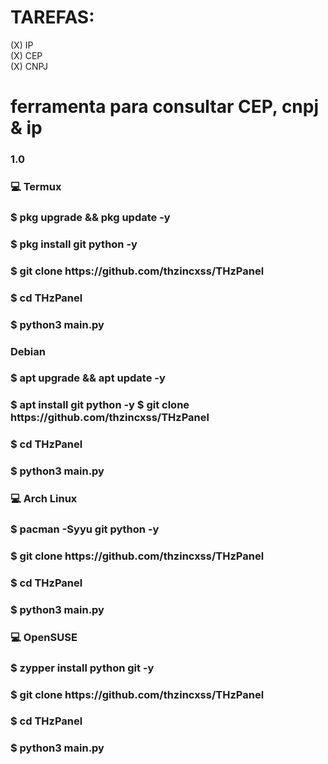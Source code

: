 <h1>TAREFAS:</h1>
(X) IP </br>
(X) CEP </br>
(X) CNPJ <br>

<h1> ferramenta para consultar CEP, cnpj & ip </h1>
<h3> 1.0 </h3>

<h3> 💻 Termux </h3>
<h3> $ pkg upgrade && pkg update -y </h3>
<h3> $ pkg install git python -y </h3>
<h3> $ git clone https://github.com/thzincxss/THzPanel  </h3>
<h3> $ cd THzPanel </h3>
<h3> $ python3 main.py </h3>

<h3>  Debian </h3>
<h3> $ apt upgrade && apt update -y </h3>
<h3> $ apt install git python -y </ h3
<h3> $ git clone https://github.com/thzincxss/THzPanel </h3>
<h3> $ cd THzPanel </h3>
<h3> $ python3 main.py </h3>

<h3> 💻 Arch Linux </h3>
<h3> $ pacman -Syyu git python -y </h3>
<h3> $ git clone https://github.com/thzincxss/THzPanel  </h3>
<h3> $ cd THzPanel </h3>
<h3> $ python3 main.py </h3>

<h3> 💻 OpenSUSE </h3>
<h3> $ zypper install python git -y </h3>
<h3> $ git clone https://github.com/thzincxss/THzPanel </h3>
<h3> $ cd THzPanel </h3>
<h3> $ python3 main.py </h3>